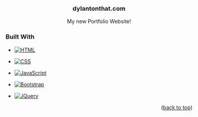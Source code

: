 <!-- Improved compatibility of back to top link: See: https://github.com/othneildrew/Best-README-Template/pull/73 -->
<a name="readme-top"></a>
<!-- PROJECT LOGO -->
<br />
<div align="center">

  <h3 align="center">dylantonthat.com</h3>

  <p align="center">
    My new Portfolio Website!
    <br />
  </p>
</div>

### Built With

* [![HTML][HTML.com]][HTML-url]
* [![CSS][CSS.com]][CSS-url]
* [![JavaScript][JavaScript.com]][JavaScript-url]

* [![Bootstrap][Bootstrap.com]][Bootstrap-url]
* [![JQuery][JQuery.com]][JQuery-url]

<p align="right">(<a href="#readme-top">back to top</a>)</p>







<!-- MARKDOWN LINKS & IMAGES -->
<!-- https://www.markdownguide.org/basic-syntax/#reference-style-links -->
[HTML.com]: https://img.shields.io/badge/HTML-239120?style=for-the-badge&logo=html5&style=flat
[HTML-url]: https://html.com/

[CSS.com]: https://img.shields.io/badge/CSS-239120?&style=for-the-badge&logo=css3&style=flat
[CSS-url]: https://www.css3.info/

[JavaScript.com]: https://img.shields.io/badge/JavaScript-F7DF1E?style=for-the-badge&logo=javascript&logoColor=black&style=flat
[JavaScript-url]: https://www.javascript.com/

[Bootstrap.com]: https://img.shields.io/badge/Bootstrap-563D7C?style=for-the-badge&logo=bootstrap&logoColor=white&style=flat
[Bootstrap-url]: https://getbootstrap.com

[JQuery.com]: https://img.shields.io/badge/jQuery-0769AD?style=for-the-badge&logo=jquery&logoColor=white&style=flat
[JQuery-url]: https://jquery.com 
